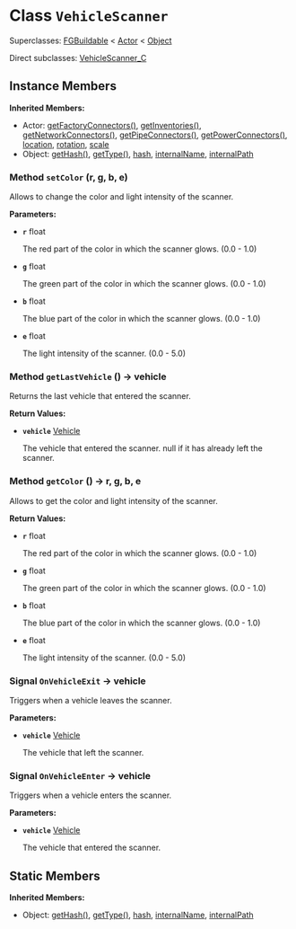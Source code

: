 # Class <code>VehicleScanner</code>

Superclasses: <a href="FGBuildable.md">FGBuildable</a> < <a href="Actor.md">Actor</a> < <a href="Object.md">Object</a>

Direct subclasses: <a href="VehicleScanner_C.md">VehicleScanner_C</a>


## Instance Members
<b>Inherited Members:</b>
- Actor: <a href="Actor.md#user-content-get-factory-connectors">getFactoryConnectors()</a>, <a href="Actor.md#user-content-get-inventories">getInventories()</a>, <a href="Actor.md#user-content-get-network-connectors">getNetworkConnectors()</a>, <a href="Actor.md#user-content-get-pipe-connectors">getPipeConnectors()</a>, <a href="Actor.md#user-content-get-power-connectors">getPowerConnectors()</a>, <a href="Actor.md#user-content-location">location</a>, <a href="Actor.md#user-content-rotation">rotation</a>, <a href="Actor.md#user-content-scale">scale</a>
- Object: <a href="Object.md#user-content-get-hash">getHash()</a>, <a href="Object.md#user-content-get-type">getType()</a>, <a href="Object.md#user-content-hash">hash</a>, <a href="Object.md#user-content-internal-name">internalName</a>, <a href="Object.md#user-content-internal-path">internalPath</a>
### Method <code id="set-color">setColor</code> (r, g, b, e)
Allows to change the color and light intensity of the scanner.

<b>Parameters:</b>

- <code><b>r</b></code> float

  The red part of the color in which the scanner glows. (0.0 - 1.0)
- <code><b>g</b></code> float

  The green part of the color in which the scanner glows. (0.0 - 1.0)
- <code><b>b</b></code> float

  The blue part of the color in which the scanner glows. (0.0 - 1.0)
- <code><b>e</b></code> float

  The light intensity of the scanner. (0.0 - 5.0)

### Method <code id="get-last-vehicle">getLastVehicle</code> () → vehicle
Returns the last vehicle that entered the scanner.


<b>Return Values:</b>

- <code><b>vehicle</b></code> <a href="Vehicle.md">Vehicle</a>

  The vehicle that entered the scanner. null if it has already left the scanner.
### Method <code id="get-color">getColor</code> () → r, g, b, e
Allows to get the color and light intensity of the scanner.


<b>Return Values:</b>

- <code><b>r</b></code> float

  The red part of the color in which the scanner glows. (0.0 - 1.0)
- <code><b>g</b></code> float

  The green part of the color in which the scanner glows. (0.0 - 1.0)
- <code><b>b</b></code> float

  The blue part of the color in which the scanner glows. (0.0 - 1.0)
- <code><b>e</b></code> float

  The light intensity of the scanner. (0.0 - 5.0)
### Signal <code id="-on-vehicle-exit">OnVehicleExit</code> → vehicle
Triggers when a vehicle leaves the scanner.

<b>Parameters:</b>

- <code><b>vehicle</b></code> <a href="Vehicle.md">Vehicle</a>

  The vehicle that left the scanner.
### Signal <code id="-on-vehicle-enter">OnVehicleEnter</code> → vehicle
Triggers when a vehicle enters the scanner.

<b>Parameters:</b>

- <code><b>vehicle</b></code> <a href="Vehicle.md">Vehicle</a>

  The vehicle that entered the scanner.
## Static Members
<b>Inherited Members:</b>
- Object: <a href="Object.md#user-content-s-get-hash">getHash()</a>, <a href="Object.md#user-content-s-get-type">getType()</a>, <a href="Object.md#user-content-s-hash">hash</a>, <a href="Object.md#user-content-s-internal-name">internalName</a>, <a href="Object.md#user-content-s-internal-path">internalPath</a>